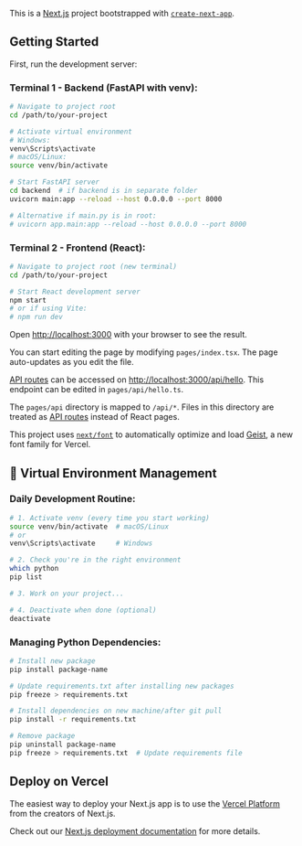 This is a [Next.js](https://nextjs.org) project bootstrapped with [`create-next-app`](https://nextjs.org/docs/pages/api-reference/create-next-app).

## Getting Started

First, run the development server:

### Terminal 1 - Backend (FastAPI with venv):

```bash
# Navigate to project root
cd /path/to/your-project

# Activate virtual environment
# Windows:
venv\Scripts\activate
# macOS/Linux:
source venv/bin/activate

# Start FastAPI server
cd backend  # if backend is in separate folder
uvicorn main:app --reload --host 0.0.0.0 --port 8000

# Alternative if main.py is in root:
# uvicorn app.main:app --reload --host 0.0.0.0 --port 8000
```

### Terminal 2 - Frontend (React):
```bash
# Navigate to project root (new terminal)
cd /path/to/your-project

# Start React development server
npm start
# or if using Vite:
# npm run dev
```

Open [http://localhost:3000](http://localhost:3000) with your browser to see the result.

You can start editing the page by modifying `pages/index.tsx`. The page auto-updates as you edit the file.

[API routes](https://nextjs.org/docs/pages/building-your-application/routing/api-routes) can be accessed on [http://localhost:3000/api/hello](http://localhost:3000/api/hello). This endpoint can be edited in `pages/api/hello.ts`.

The `pages/api` directory is mapped to `/api/*`. Files in this directory are treated as [API routes](https://nextjs.org/docs/pages/building-your-application/routing/api-routes) instead of React pages.

This project uses [`next/font`](https://nextjs.org/docs/pages/building-your-application/optimizing/fonts) to automatically optimize and load [Geist](https://vercel.com/font), a new font family for Vercel.

## 📝 Virtual Environment Management

### Daily Development Routine:

```bash
# 1. Activate venv (every time you start working)
source venv/bin/activate  # macOS/Linux
# or
venv\Scripts\activate     # Windows

# 2. Check you're in the right environment
which python
pip list

# 3. Work on your project...

# 4. Deactivate when done (optional)
deactivate
```

### Managing Python Dependencies:
```bash
# Install new package
pip install package-name

# Update requirements.txt after installing new packages
pip freeze > requirements.txt

# Install dependencies on new machine/after git pull
pip install -r requirements.txt

# Remove package
pip uninstall package-name
pip freeze > requirements.txt  # Update requirements file
```

## Deploy on Vercel

The easiest way to deploy your Next.js app is to use the [Vercel Platform](https://vercel.com/new?utm_medium=default-template&filter=next.js&utm_source=create-next-app&utm_campaign=create-next-app-readme) from the creators of Next.js.

Check out our [Next.js deployment documentation](https://nextjs.org/docs/pages/building-your-application/deploying) for more details.




